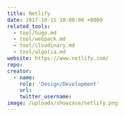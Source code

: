 ```yaml
---
title: Netlify
date: 2017-10-15 10:00:00 +0000
related_tools:
  - tool/hugo.md
  - tool/webpack.md
  - tool/cloudinary.md
  - tool/algolia.md
website: https://www.netlify.com/
repo:
creator:
  - name:
    role: 'Design/Development'
    url:
    twitter_username:
image: /uploads/showcase/netlify.png
---
```

